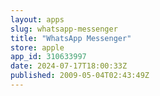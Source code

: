 ```yaml
---
layout: apps
slug: whatsapp-messenger
title: "WhatsApp Messenger"
store: apple
app_id: 310633997
date: 2024-07-17T18:00:33Z
published: 2009-05-04T02:43:49Z
---
```

